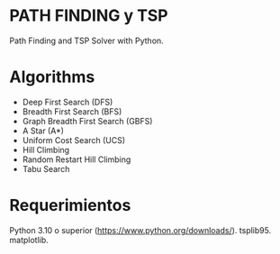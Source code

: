 # PATH FINDING y TSP

Path Finding and TSP Solver with Python.

# Algorithms

- Deep First Search (DFS)
- Breadth First Search (BFS)
- Graph Breadth First Search (GBFS)
- A Star (A*)
- Uniform Cost Search (UCS)
- Hill Climbing
- Random Restart Hill Climbing
- Tabu Search

# Requerimientos

Python 3.10 o superior (https://www.python.org/downloads/).
tsplib95.
matplotlib.
